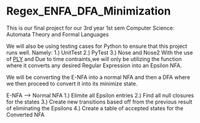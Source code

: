 # Regex_ENFA_DFA_Minimization
This is our final project for our 3rd year 1st sem Computer Science: Automata Theory and Formal Languages

We will also be using testing cases for Python to ensure that this project runs well. Namely: 
    1.) UnitTest
    2.) PyTest
    3.) Nose and Nose2
With the use of [PLY](https://pypi.org/project/pyformlang/) and
Due to time contraints,we will only be utilizing the function where it converts any desired Regular Expression into an Epsilon NFA.

We will be converting the E-NFA into a normal NFA and then a DFA where we then proceed to convert it into its minimize state.

E-NFA --> Normal NFA
  1.) Elimite all Epsilon entries
  2.) Find all null closures for the states
  3.) Create new transitions based off from the previous result of eliminating the Epsilons
  4.) Create a table of accepted states for the Converted NFA
